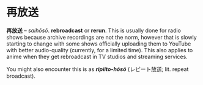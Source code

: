 # 再放送

**再放送** – _saihōsō_. **rebroadcast** or **rerun**. This is usually done for radio shows because archive recordings are not the norm, however that is slowly starting to change with some shows officially uploading them to YouTube with better audio-quality (currently, for a limited time). This also applies to anime when they get rebroadcast in TV studios and streaming services.

You might also encounter this is as **_ripiito-hōsō_** (レピート放送; lit. repeat broadcast).
